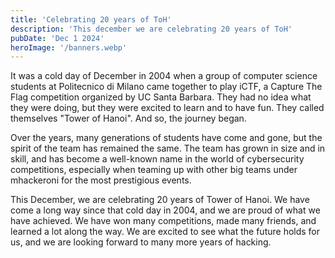```yaml
---
title: 'Celebrating 20 years of ToH'
description: 'This december we are celebrating 20 years of ToH'
pubDate: 'Dec 1 2024'
heroImage: '/banners.webp'
---
```


It was a cold day of December in 2004 when a group of computer science students at Politecnico di Milano came together to play iCTF, a Capture The Flag competition organized by UC Santa Barbara. They had no idea what they were doing, but they were excited to learn and to have fun. They called themselves
"Tower of Hanoi". And so, the journey began.

Over the years, many generations of students have come and gone, but the spirit of the team has remained the same. The team has grown in size and in skill, and has become a well-known name in the world of cybersecurity competitions, especially when teaming up with other big teams under mhackeroni for the most prestigious events.

This December, we are celebrating 20 years of Tower of Hanoi. We have come a long way since that cold day in 2004, and we are proud of what we have achieved. We have won many competitions, made many friends, and learned a lot along the way. We are excited to see what the future holds for us, and we are looking forward to many more years of hacking.